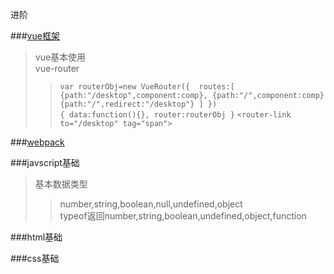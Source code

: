 进阶

###[vue框架](./vue.md)
>vue基本使用  
>vue-router  
>>`var routerObj=new VueRouter({ 
    routes:[
        {path:"/desktop",component:comp},
        {path:"/",component:comp}
        {path:"/",redirect:"/desktop"}
    ]
 })`  
 `{
    data:function(){},
    router:routerObj
 }`
`<router-link to="/desktop" tag="span">`





###[webpack](./WEBPACK.md)


###javscript基础
>基本数据类型
>>number,string,boolean,null,undefined,object  
>>typeof返回number,string,boolean,undefined,object,function

###html基础


###css基础


###



